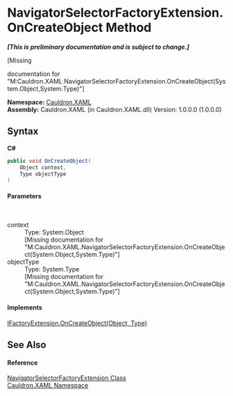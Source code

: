 # NavigatorSelectorFactoryExtension.OnCreateObject Method 
 _**\[This is preliminary documentation and is subject to change.\]**_

\[Missing <summary> documentation for "M:Cauldron.XAML.NavigatorSelectorFactoryExtension.OnCreateObject(System.Object,System.Type)"\]

**Namespace:**&nbsp;<a href="N_Cauldron_XAML">Cauldron.XAML</a><br />**Assembly:**&nbsp;Cauldron.XAML (in Cauldron.XAML.dll) Version: 1.0.0.0 (1.0.0.0)

## Syntax

**C#**<br />
``` C#
public void OnCreateObject(
	Object context,
	Type objectType
)
```


#### Parameters
&nbsp;<dl><dt>context</dt><dd>Type: System.Object<br />\[Missing <param name="context"/> documentation for "M:Cauldron.XAML.NavigatorSelectorFactoryExtension.OnCreateObject(System.Object,System.Type)"\]</dd><dt>objectType</dt><dd>Type: System.Type<br />\[Missing <param name="objectType"/> documentation for "M:Cauldron.XAML.NavigatorSelectorFactoryExtension.OnCreateObject(System.Object,System.Type)"\]</dd></dl>

#### Implements
<a href="M_Cauldron_Activator_IFactoryExtension_OnCreateObject">IFactoryExtension.OnCreateObject(Object, Type)</a><br />

## See Also


#### Reference
<a href="T_Cauldron_XAML_NavigatorSelectorFactoryExtension">NavigatorSelectorFactoryExtension Class</a><br /><a href="N_Cauldron_XAML">Cauldron.XAML Namespace</a><br />
